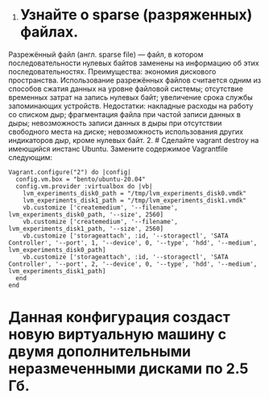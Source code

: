 1. # Узнайте о sparse (разряженных) файлах.
Разрежённый файл (англ. sparse file) — файл, в котором последовательности нулевых байтов заменены на информацию об этих последовательностях.
Преимущества:
экономия дискового пространства. Использование разрежённых файлов считается одним из способов сжатия данных на уровне файловой системы;
отсутствие временных затрат на запись нулевых байт;
увеличение срока службы запоминающих устройств.
Недостатки:
накладные расходы на работу со списком дыр;
фрагментация файла при частой записи данных в дыры;
невозможность записи данных в дыры при отсутствии свободного места на диске;
невозможность использования других индикаторов дыр, кроме нулевых байт.
2. # Сделайте vagrant destroy на имеющийся инстанс Ubuntu. Замените содержимое Vagrantfile следующим:
```
Vagrant.configure("2") do |config|
  config.vm.box = "bento/ubuntu-20.04"
  config.vm.provider :virtualbox do |vb|
    lvm_experiments_disk0_path = "/tmp/lvm_experiments_disk0.vmdk"
    lvm_experiments_disk1_path = "/tmp/lvm_experiments_disk1.vmdk"
    vb.customize ['createmedium', '--filename', lvm_experiments_disk0_path, '--size', 2560]
    vb.customize ['createmedium', '--filename', lvm_experiments_disk1_path, '--size', 2560]
    vb.customize ['storageattach', :id, '--storagectl', 'SATA Controller', '--port', 1, '--device', 0, '--type', 'hdd', '--medium', lvm_experiments_disk0_path]
    vb.customize ['storageattach', :id, '--storagectl', 'SATA Controller', '--port', 2, '--device', 0, '--type', 'hdd', '--medium', lvm_experiments_disk1_path]
  end
end
```
# Данная конфигурация создаст новую виртуальную машину с двумя дополнительными неразмеченными дисками по 2.5 Гб.
